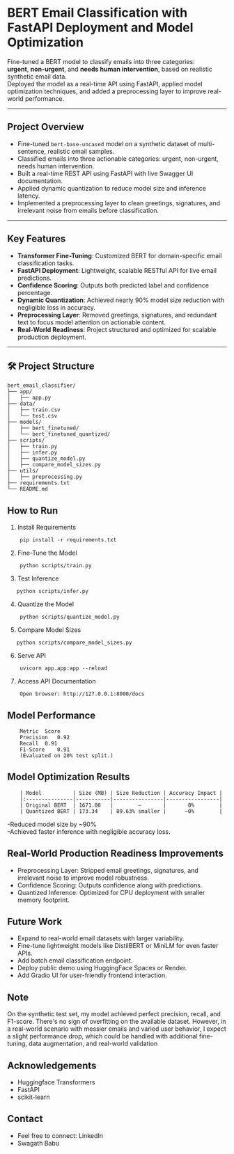 # BERT Email Classification with FastAPI Deployment and Model Optimization

Fine-tuned a BERT model to classify emails into three categories:  
**urgent**, **non-urgent**, and **needs human intervention**, based on realistic synthetic email data.  
Deployed the model as a real-time API using FastAPI, applied model optimization techniques, and added a preprocessing layer to improve real-world performance.

---

## Project Overview

- Fine-tuned `bert-base-uncased` model on a synthetic dataset of multi-sentence, realistic email samples.
- Classified emails into three actionable categories: urgent, non-urgent, needs human intervention.
- Built a real-time REST API using FastAPI with live Swagger UI documentation.
- Applied dynamic quantization to reduce model size and inference latency.
- Implemented a preprocessing layer to clean greetings, signatures, and irrelevant noise from emails before classification.

---

##  Key Features

- **Transformer Fine-Tuning**: Customized BERT for domain-specific email classification tasks.
- **FastAPI Deployment**: Lightweight, scalable RESTful API for live email predictions.
- **Confidence Scoring**: Outputs both predicted label and confidence percentage.
- **Dynamic Quantization**: Achieved nearly 90% model size reduction with negligible loss in accuracy.
- **Preprocessing Layer**: Removed greetings, signatures, and redundant text to focus model attention on actionable content.
- **Real-World Readiness**: Project structured and optimized for scalable production deployment.

---

## 🛠️ Project Structure

```
bert_email_classifier/
├── app/
│   ├── app.py
├── data/
│   ├── train.csv
│   └── test.csv
├── models/
│   ├── bert_finetuned/
│   └── bert_finetuned_quantized/
├── scripts/
│   ├── train.py
│   ├── infer.py
│   ├── quantize_model.py
│   ├── compare_model_sizes.py
├── utils/
│   ├── preprocessing.py
├── requirements.txt
└── README.md
```

## How to Run
1. Install Requirements
```
    pip install -r requirements.txt
```

2. Fine-Tune the Model
```
    python scripts/train.py
```

3. Test Inference
```
   python scripts/infer.py
```

4. Quantize the Model
```
    python scripts/quantize_model.py
```
5. Compare Model Sizes
```
   python scripts/compare_model_sizes.py
```

6. Serve API
```
    uvicorn app.app:app --reload
```
7. Access API Documentation
```
    Open browser: http://127.0.0.1:8000/docs
```
## Model Performance
```
    Metric	Score
    Precision	0.92
    Recall	0.91
    F1-Score	0.91
    (Evaluated on 20% test split.)
```
##  Model Optimization Results
```
    | Model          | Size (MB) | Size Reduction | Accuracy Impact |
    |:---------------|-----------|----------------|-----------------|
    | Original BERT  | 1671.08   |        —       |       0%        |
    | Quantized BERT | 173.34    | 89.63% smaller |      ~0%        |

```
-Reduced model size by ~90%  
-Achieved faster inference with negligible accuracy loss.

## Real-World Production Readiness Improvements
- Preprocessing Layer: Stripped email greetings, signatures, and irrelevant noise to improve model robustness.
- Confidence Scoring: Outputs confidence along with predictions.
- Quantized Inference: Optimized for CPU deployment with smaller memory footprint.

## Future Work
- Expand to real-world email datasets with larger variability.
- Fine-tune lightweight models like DistilBERT or MiniLM for even faster APIs.
- Add batch email classification endpoint.
- Deploy public demo using HuggingFace Spaces or Render.
- Add Gradio UI for user-friendly frontend interaction.

## Note
On the synthetic test set, my model achieved perfect precision, recall, and F1-score. There's no sign of overfitting on the available dataset. However, in a real-world scenario with messier emails and varied user behavior, I expect a slight performance drop, which could be handled with additional fine-tuning, data augmentation, and real-world validation

## Acknowledgements
- Huggingface Transformers
- FastAPI
- scikit-learn

## Contact
- Feel free to connect: LinkedIn
- Swagath Babu
